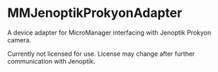 # MMJenoptikProkyonAdapter
A device adapter for MicroManager interfacing with Jenoptik Prokyon camera.

Currently not licensed for use. License may change after further communication with Jenoptik.

